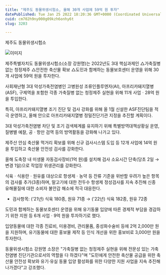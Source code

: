```yaml
---
title: "제주도 동물위생시험소, 올해 30개 사업에 59억 원 투자"
datePublished: Tue Jan 25 2022 18:20:36 GMT+0000 (Coordinated Universal Time)
cuid: cm702h9ny000g09kzh6onhy6t
slug: 3203

---
```



제주도 동물위생시험소

![이미지](https://cdn.hashnode.com/res/hashnode/image/upload/v1739253250092/40e1e2c9-7749-41e0-8bd3-2253deb3b313.jpeg)

제주특별자치도 동물위생시험소(소장 강원명)는 2022년도 3대 핵심과제인 △가축질병 없는 청정제주 △안전한 축산물 확보 △도민과 함께하는 동물보호센터 운영을 위해 30개 사업에 59억 원을 투자한다.

사회재난형 3대 악성가축전염병인 고병원성 조류인플루엔자(AI), 아프리카돼지열병(ASF), 구제역을 포함한 각종 가축질병 없는 청정제주 실현을 위해 11개 사업ㆍ28억 원을 투입한다.

특히, 아프리카돼지열병 조기 진단 및 검사 강화를 위해 올 1월 신설한 ASF진단팀을 적극 운영하고, 올해 안으로 아프리카돼지열병 정밀진단기관 지정을 추진할 계획이다.

3대 악성가축전염병 차단 및 조기 검색체계를 유지하기 위해 특별방역대책상황실 운영, 질병별 예찰, 공ㆍ항만 검역 등의 방역활동을 강화해 나가고 있다.

제주산 안심 축산물 먹거리 확보를 위해 신규 검사시스템 도입 등 12개 사업에 14억 원을 투입하고 축산물 안전성 검사를 강화한다.

올해 도축장 내 미생물 자동검사장비(1억 원)를 설치해 검사 소요시간 단축(당초 2일 → 변경 1일)으로 작업장 위생관리를 강화한다.

식육ㆍ식용란ㆍ원유를 대상으로 항생제ㆍ농약 등 잔류 기준을 위반할 우려가 높은 항목의 검사를 추가(3종)하며, 말고기에 대한 전두수 항생제 정성검사를 지속 추진해 신종 유해물질에 대한 소비자 불안감 해소에 적극 대응한다.

* 검사항목: ('21년) 식육 180종, 원유 71종 → ('22년) 식육 182종, 원유 72종

도민과 함께하는 동물보호센터 운영을 위해 유기동물 입양에 따른 경제적 부담을 경감하기 위한 지원 등 6개 사업ㆍ9억 원을 투자하기로 했다.

입양동물에 대한 각종 진료비, 미용경비, 관리물품, 중성화수술비 등에 2억 2,000만 원을 지원하며, 유기동물에 대한 홍보물 제작 등 인식 개선을 위한 홍보비로 3,000만 원을 투자한다.

동물위생시험소 강원명 소장은 "가축질병 없는 청정제주 실현을 위해 전문성 있는 가축전염병 진단기관으로서의 역할을 다 하겠다"며 "도민에게 안전한 축산물 공급을 위한 축산물 안전성 확보와 유기·유실 동물 입양 활성화를 위한 다양한 지원 사업을 지속 추진해 나가겠다"고 강조했다.